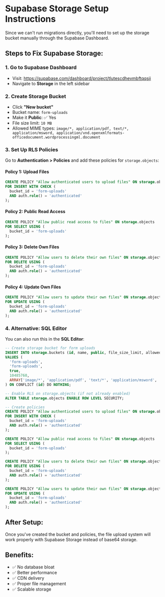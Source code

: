 # Supabase Storage Setup Instructions

Since we can't run migrations directly, you'll need to set up the storage bucket manually through the Supabase Dashboard.

## Steps to Fix Supabase Storage:

### 1. Go to Supabase Dashboard
- Visit: https://supabase.com/dashboard/project/tlutescdhevmbftqqsji
- Navigate to **Storage** in the left sidebar

### 2. Create Storage Bucket
- Click **"New bucket"**
- Bucket name: `form-uploads`
- Make it **Public**: ✅ Yes
- File size limit: `10 MB`
- Allowed MIME types: `image/*, application/pdf, text/*, application/msword, application/vnd.openxmlformats-officedocument.wordprocessingml.document`

### 3. Set Up RLS Policies
Go to **Authentication > Policies** and add these policies for `storage.objects`:

#### Policy 1: Upload Files
```sql
CREATE POLICY "Allow authenticated users to upload files" ON storage.objects
FOR INSERT WITH CHECK (
  bucket_id = 'form-uploads' 
  AND auth.role() = 'authenticated'
);
```

#### Policy 2: Public Read Access
```sql
CREATE POLICY "Allow public read access to files" ON storage.objects
FOR SELECT USING (
  bucket_id = 'form-uploads'
);
```

#### Policy 3: Delete Own Files
```sql
CREATE POLICY "Allow users to delete their own files" ON storage.objects
FOR DELETE USING (
  bucket_id = 'form-uploads' 
  AND auth.role() = 'authenticated'
);
```

#### Policy 4: Update Own Files
```sql
CREATE POLICY "Allow users to update their own files" ON storage.objects
FOR UPDATE USING (
  bucket_id = 'form-uploads' 
  AND auth.role() = 'authenticated'
);
```

### 4. Alternative: SQL Editor
You can also run this in the **SQL Editor**:

```sql
-- Create storage bucket for form uploads
INSERT INTO storage.buckets (id, name, public, file_size_limit, allowed_mime_types)
VALUES (
  'form-uploads',
  'form-uploads',
  true,
  10485760,
  ARRAY['image/*', 'application/pdf', 'text/*', 'application/msword', 'application/vnd.openxmlformats-officedocument.wordprocessingml.document']
) ON CONFLICT (id) DO NOTHING;

-- Enable RLS on storage.objects (if not already enabled)
ALTER TABLE storage.objects ENABLE ROW LEVEL SECURITY;

-- Create policies
CREATE POLICY "Allow authenticated users to upload files" ON storage.objects
FOR INSERT WITH CHECK (
  bucket_id = 'form-uploads' 
  AND auth.role() = 'authenticated'
);

CREATE POLICY "Allow public read access to files" ON storage.objects
FOR SELECT USING (
  bucket_id = 'form-uploads'
);

CREATE POLICY "Allow users to delete their own files" ON storage.objects
FOR DELETE USING (
  bucket_id = 'form-uploads' 
  AND auth.role() = 'authenticated'
);

CREATE POLICY "Allow users to update their own files" ON storage.objects
FOR UPDATE USING (
  bucket_id = 'form-uploads' 
  AND auth.role() = 'authenticated'
);
```

## After Setup:
Once you've created the bucket and policies, the file upload system will work properly with Supabase Storage instead of base64 storage.

## Benefits:
- ✅ No database bloat
- ✅ Better performance  
- ✅ CDN delivery
- ✅ Proper file management
- ✅ Scalable storage
